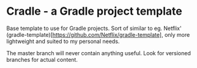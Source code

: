 # Cradle - a Gradle project template

Base template to use for Gradle projects. Sort of similar to eg. Netflix' (gradle-template)[https://github.com/Netflix/gradle-template], only more lightweight and suited to my personal needs.

The master branch will never contain anything useful. Look for versioned branches for actual content.
